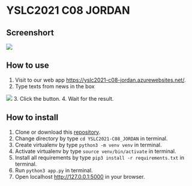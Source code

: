 # YSLC2021 C08 JORDAN
## Screenshort
<img src="https://github.com/fxlmer/SkinFine/blob/main/webscreenshot.png">

## How to use
1. Visit to our web app https://yslc2021-c08-jordan.azurewebsites.net/.
2. Type texts from news in the box
<img src="https://github.com/fxlmer/SkinFine/blob/main/webscreenshot.png">
3. Click the button.
4. Wait for the result.

## How to install
1. Clone or download this [repository](https://github.com/5hyfilm/YSLC2021-C08_JORDAN).
2. Change directory by type ```cd YSLC2021-C08_JORDAN``` in terminal.
3. Create virtualenv by type ```python3 -m venv venv``` in terminal.
4. Activate virtualenv by type ```source venv/bin/activate``` in terminal.
5. Install all requirements by type ```pip3 install -r requirements.txt``` in terminal.
6. Run ```python3 app.py``` in terminal.
7. Open localhost http://127.0.0.1:5000 in your browser.